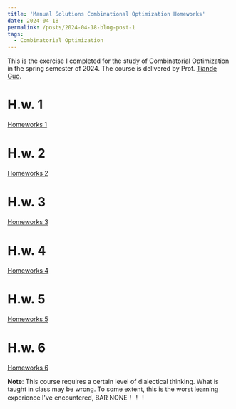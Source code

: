 ```yaml
---
title: 'Manual Solutions Combinational Optimization Homeworks'
date: 2024-04-18
permalink: /posts/2024-04-18-blog-post-1
tags:
  - Combinatorial Optimization
---
```


This is the exercise I completed for the study of Combinatorial Optimization in the spring semester of 2024. The course is delivered by Prof. [Tiande Guo](https://people.ucas.edu.cn/~tdguo).

H.w. 1
======
[Homeworks 1](https://xiayangli2301.github.io/files/HW_1_Xia-Yang_Li_COPT.pdf)

H.w. 2
======
[Homeworks 2](https://xiayangli2301.github.io/files/HW_2_Xia-Yang_Li_COPT.pdf)

H.w. 3
======
[Homeworks 3](https://xiayangli2301.github.io/files/HW_3_Xia-Yang_Li_COPT.pdf)

H.w. 4
======
[Homeworks 4](https://xiayangli2301.github.io/files/HW_4_Xia-Yang_Li_COPT.pdf)

H.w. 5
======
[Homeworks 5](https://xiayangli2301.github.io/files/HW_5_Xia-Yang_Li_COPT.pdf)

H.w. 6
======
[Homeworks 6](https://xiayangli2301.github.io/files/HW_6_Xia-Yang_Li_COPT.pdf)

**Note**: This course requires a certain level of dialectical thinking. What is taught in class may be wrong. To some extent, this is the worst learning experience I've encountered, BAR NONE！！！
